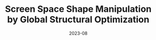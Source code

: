 ---
title:          "Screen Space Shape Manipulation by Global Structural Optimization"
date:           2023-08
selected:       true
pub:            "Computers & Graphics"
pub_date:       "2023"
# abstract: >-
cover:          /assets/images/covers/WireDeform.png
authors:
- Zhonghao Cao
- Pengfei Xu#
- ZHuoyue Chen
- Hui Huang
links:
  # Paper: 
  # Project: https://vcc.tech/research/2023/WireDeform
---